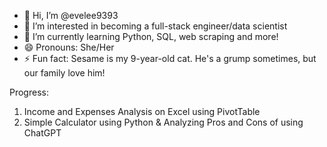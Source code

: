 - 👋 Hi, I’m @evelee9393
- 👀 I’m interested in becoming a full-stack engineer/data scientist
- 🌱 I’m currently learning Python, SQL, web scraping and more!
- 😄 Pronouns: She/Her
- ⚡ Fun fact: Sesame is my 9-year-old cat. He's a grump sometimes, but our family love him!

Progress:
1. Income and Expenses Analysis on Excel using PivotTable
2. Simple Calculator using Python & Analyzing Pros and Cons of using ChatGPT
<!---
evelee9393/evelee9393 is a ✨ special ✨ repository because its `README.md` (this file) appears on your GitHub profile.
You can click the Preview link to take a look at your changes.
--->
